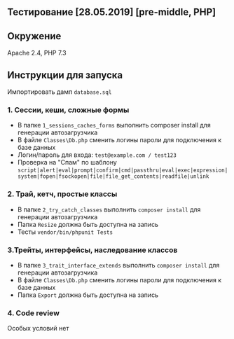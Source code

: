 ## Тестирование [28.05.2019] [pre-middle, PHP]

## Окружение

Apache 2.4, PHP 7.3

## Инструкции для запуска
Импортировать дамп `database.sql`

### 1. Сессии, кеши, сложные формы
* В папке `1_sessions_caches_forms` выполнить composer install для генерации автозагрузчика
* В файле `Classes\Db.php` сменить логины пароли для подключения к базе данных
* Логин/пароль для входа: `test@example.com / test123`
* Проверка на "Спам" по шаблону `script|alert|eval|prompt|confirm|cmd|passthru|eval|exec|expression|system|fopen|fsockopen|file|file_get_contents|readfile|unlink`

### 2. Трай, кетч, простые классы 
* В папке `2_try_catch_classes` выполнить `composer install` для генерации автозагрузчика
* Папка `Resize` должна быть доступна на запись
* Тесты `vendor/bin/phpunit Tests`


### 3.Трейты, интерфейсы, наследование классов
* В папке `3_trait_interface_extends` выполнить `composer install` для генерации автозагрузчика
* В файле `Classes\Db.php` сменить логины пароли для подключения к базе данных
* Папка `Export` должна быть доступна на запись


### 4. Code review
Особых условий нет